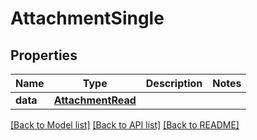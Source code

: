 # AttachmentSingle


## Properties
Name | Type | Description | Notes
------------ | ------------- | ------------- | -------------
**data** | [**AttachmentRead**](AttachmentRead.md) |  | 

[[Back to Model list]](../README.md#documentation-for-models) [[Back to API list]](../README.md#documentation-for-api-endpoints) [[Back to README]](../README.md)


